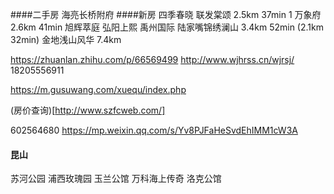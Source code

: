 ####二手房
  海亮长桥附府
####新房
  四季春晓
  联发棠颂 2.5km 37min 1
  万象府   2.6km 41min
  旭辉萃庭
  弘阳上熙
  禹州国际
  陆家嘴锦绣澜山 3.4km 52min (2.1km 32min)
  金地浅山风华 7.4km


  https://zhuanlan.zhihu.com/p/66569499
  http://www.wjhrss.cn/wjrsj/ 18205556911

  https://m.gusuwang.com/xuequ/index.php
  
  (房价查询)[http://www.szfcweb.com/]

  602564680
  https://mp.weixin.qq.com/s/Yv8PJFaHeSvdEhIMM1cW3A

 #### 昆山
 苏河公园
 浦西玫瑰园
 玉兰公馆
 万科海上传奇
 洛克公馆